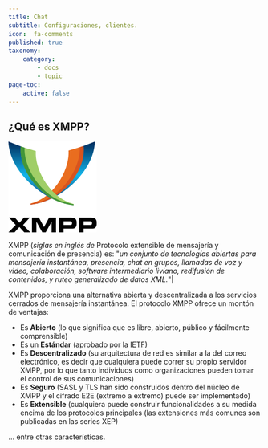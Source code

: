 ```yaml
---
title: Chat
subtitle: Configuraciones, clientes.
icon:  fa-comments
published: true
taxonomy:
    category:
        - docs
        - topic
page-toc:
    active: false
---
```


## ¿Qué es XMPP?

![](en/xmpp_logo.png)

XMPP (*siglas en inglés de* Protocolo extensible de mensajería y comunicación de presencia) es: "*un conjunto de tecnologías abiertas para mensajería instantánea, presencia, chat en grupos, llamadas de voz y video, colaboración, software intermediario liviano, redifusión de contenidos, y ruteo generalizado de datos XML.*"|

XMPP proporciona una alternativa abierta y descentralizada a los servicios cerrados de mensajería instantánea. El protocolo XMPP ofrece un montón de ventajas:

* Es **Abierto** (lo que significa que es libre, abierto, público y fácilmente comprensible)
* Es un **Estándar** (aprobado por la [IETF](http://www.ietf.org/))
* Es **Descentralizado** (su arquitectura de red es similar a la del correo electrónico, es decir que cualquiera puede correr su propio servidor XMPP, por lo que tanto individuos como organizaciones pueden tomar el control de sus comunicaciones)
* Es **Seguro** (SASL y TLS han sido construidos dentro del núcleo de XMPP y el cifrado E2E (extremo a extremo) puede ser implementado)
* Es **Extensible** (cualquiera puede construir funcionalidades a su medida encima de los protocolos principales (las extensiones más comunes son publicadas en las series XEP)

... entre otras características.

